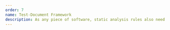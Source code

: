 ```yaml
---
order: 7
name: Test-Document Framework
description: As any piece of software, static analysis rules also need automated tests. Writing them is a slightly complicated process, as one has also to create code snippets with good and bad code and then test whether the rule detects issues in the bad code fragments and does not detect them in the good ones. Documentation is another common software development practice which quality rules should follow. And if we already have these good and bad code examples, why not include them in the documentation to better explain the intention for the quality rule. The goal of this project is to develop a framework where a developer is only supposed to provide code snippers for the rule, and the framework will use them for testing and documentation generation.
---
```

